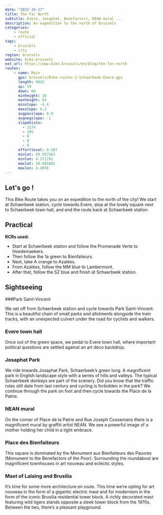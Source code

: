 ```yaml
---
date: "2022-10-17"
title: The Far North
subtitle: Evere, Josaphat, Benefactors, NEAN mural ...
description: An expedition to the north of Brussels
categories:
    - route
    - official
tags:
    - brussels
    - city
region: brussels
website: bike.brussels
ext_url: https://www.bike.brussels/en/blog/the-far-north
routes:
    - name: Main
      gpx: brussels/Bike-routes-2-Schaarbeek-Evere.gpx
      length: 9026
      up: 59
      down: 60
      minheight: 18
      maxheight: 63
      minslope: -4.4
      maxslope: 4.2
      avgposslope: 0.9
      avgnegslope: -1
      slopehisto:
        - 2174
        - 205
        - 0
        - 0
        - 0
      effortlevel: 0.387
      minlat: 50.857563
      minlon: 4.371791
      maxlat: 50.881082
      maxlon: 4.4056
---
```

## Let's go !

This Bike Route takes you on an expedition to the north of the city! We start at Schaerbeek station, cycle towards Evere, stop at the lovely square next to Schaerbeek town hall, and end the route back at Schaerbeek station.

## Practical

**RCRs used:**

- Start at Schaerbeek station and follow the Promenade Verte to Hoedemaekers.
- Then follow the 1a green to Bienfaiteurs.
- Next, take A orange to Azalées.
- From Azalées, follow the MM blue to Lambermont.
- After that, follow the SZ blue and finish at Schaerbeek station.

## Sightseeing

###Park Saint-Vincent

We set off from Schaerbeek station and cycle towards Park Saint-Vincent. This is a beautiful chain of small parks and allotments alongside the train tracks, with an unexpected culvert under the road for cyclists and walkers.

### Evere town hall

Once out of the green space, we pedal to Evere town hall, where important political questions are settled against an art deco backdrop.


### Josaphat Park

We ride towards Josaphat Park, Schaerbeek’s green lung. A magnificent park in English landscape style with a series of hills and valleys. The typical Schaerbeek donkeys are part of the scenery. Did you know that the traffic rules still date from last century and cycling is forbidden in the park? We continue through the park on foot and then cycle towards the Place de la Patrie.


### NEAN mural

On the corner of Place de la Patrie and Rue Joseph Coosemans there is a magnificent mural by graffiti artist NEAN. We see a powerful image of a mother holding her child in a tight embrace.


### Place des Bienfaiteurs

This square is dominated by the Monument aux Bienfaiteurs des Pauvres (Monument to the Benefactors of the Poor). Surrounding the roundabout are magnificent townhouses in art nouveau and eclectic styles.


### Mast of Lalaing and Brusilia

It’s time for some more architecture en route. This time we’re opting for art nouveau in the form of a gigantic electric mast and for modernism in the form of the iconic Brusilia residential tower block. A richly decorated mast featuring wild tigers stands opposite a sleek tower block from the 1970s. Between the two, there’s a pleasant playground.
